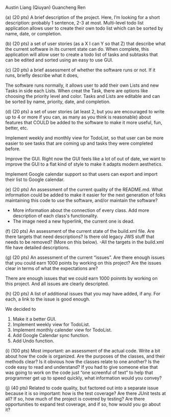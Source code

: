 Austin Liang (Qiuyan) Guancheng Ren


(a) (20 pts) A brief description of the project. Here, I’m looking for a short description: probably 1 sentence, 2-3 at most.
Multi-level todo list application allows user to create their own todo list which can be sorted by name, date, or completion.

(b) (20 pts) a set of user stories (as a X I can Y so that Z) that describe what the current software in its current state can do.
When complete, this application will allow user to create a todo list of tasks and subtasks that can be edited and sorted using an easy to use GUI.

(c) (20 pts) a brief assessment of whether the software runs or not. If it runs, briefly describe what it does,

The software runs normally, it allows user to add their own Lists and new Tasks in side each Lists. When creat the Task, there are options like choosing the priority level and color. Tasks and Lists are editable and can be sorted by name, priority, date, and completion.


(d) (20 pts) a set of user stories (at least 2, but you are encouraged to write up to 4 or more if you can, as many as you think is reasonable) about features that COULD be added to the software to make it more useful, fun, better, etc.

Implement weekly and monthly view for TodoList, so that user can be more easier to see tasks that are coming up and tasks they were completed before.

Improve the GUI. Right now the GUI feels like a lot of out of date, we want to improve the GUI to a flat kind of style to make it adapts modern aesthetics.

Implement Google calendar support so that users can export and import their list to Google calendar.


(e) (20 pts) An assessment of the current quality of the README.md. What information could be added to make it easier for the next generation of folks maintaining this code to use the software, and/or maintain the software?
- More information about the connection of every class. Add more description of each class's functionality.
- The image need a new hyperlink, the current one is dead.


(f) (20 pts) An assessment of the current state of the build.xml file. Are there targets that need descriptions? Is there old legacy JWS stuff that needs to be removed? (More on this below).
-All the targets in the build.xml file have detailed descriptions.

(g) (20 pts) An assessment of the current “issues”. Are there enough issues that you could earn 1000 points by working on this project? Are the issues clear in terms of what the expectations are?

There are enough issues that we could earn 1000 poinnts by working on this project. And all issues are clearly descripted.


(h) (20 pts) A list of additional issues that you may have added, if any. For each, a link to the issue is good enough.

We decided to 
  1. Make it a better GUI.
  2. Implement weekly view for TodoList.
  3. Implement monthly calender view for TodoList.
  4. Add Google Calendar sync function.
  5. Add Undo function.


(i) (100 pts) Most important: an assessment of the actual code. Write a bit about how the code is organized. Are the purposes of the classes, and their methods clear? Is it obvious how the classes relate to one another? Is the code easy to read and understand? If you had to give someone else that was going to work on the code just “one screenful of text” to help that programmer get up to speed quickly, what information would you convey?


(j) (40 pts) Related to code quality, but factored out into a separate issue because it is so important: how is the test coverage? Are there JUnit tests at all? If so, how much of the project is covered by testing? Are there opportunities to expand test coverage, and if so, how would you go about it?



